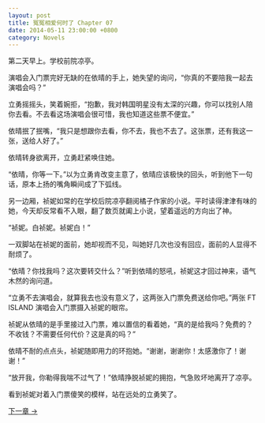 ```yaml
---
layout: post
title: 冤冤相爱何时了 Chapter 07
date: 2014-05-11 23:00:00 +0800
category: Novels
---
```

第二天早上。学校前院凉亭。

演唱会入门票完好无缺的在依晴的手上，她失望的询问，“你真的不要陪我一起去演唱会吗？”

立勇摇摇头，笑着婉拒，“抱歉，我对韩国明星没有太深的兴趣，你可以找别人陪你去看。不去看这场演唱会很可惜，我也知道这些票不便宜。”

依晴抿了抿嘴，“我只是想跟你去看，你不去，我也不去了。这张票，还有我这一张，送给人好了。”

依晴转身欲离开，立勇赶紧唤住她。

“依晴，你等一下。”以为立勇肯改变主意了，依晴应该极快的回头，听到他下一句话，原本上扬的嘴角瞬间成了下弧线。

另一边厢，祯妮如常的在学校后院凉亭翻阅橘子作家的小说。平时读得津津有味的她，今天却反常看不入眼，翻了数页就阖上小说，望着遥远的方向出了神。

“祯妮。白祯妮。祯妮白！”

一双脚站在祯妮的面前，她却视而不见，叫她好几次也没有回应，面前的人显得不耐烦了。

“依晴？你找我吗？这次要转交什么？”听到依晴的怒吼，祯妮这才回过神来，语气木然的询问道。

“立勇不去演唱会，就算我去也没有意义了，这两张入门票免费送给你吧。”两张 FT ISLAND 演唱会入门票摄入祯妮的眼帘。

祯妮从依晴的是手里接过入门票，难以置信的看着她，“真的是给我吗？免费的？不收钱？不需要任何代价？这是真的吗？”

依晴不耐的点点头，祯妮随即用力的环抱她。“谢谢，谢谢你！太感激你了！谢谢！”

“放开我，你勒得我喘不过气了！”依晴挣脱祯妮的拥抱，气急败坏地离开了凉亭。

看到祯妮对着入门票傻笑的模样，站在远处的立勇笑了。

[下一章 →](/novels/2014/05/12/the-sins-of-love-08.html)